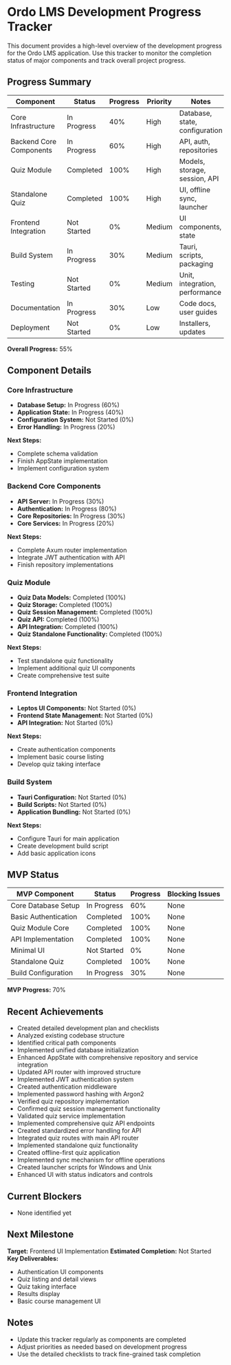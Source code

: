 # Ordo LMS Development Progress Tracker

This document provides a high-level overview of the development progress for the Ordo LMS application. Use this tracker to monitor the completion status of major components and track overall project progress.

## Progress Summary

| Component                    | Status      | Progress | Priority | Notes                           |
|------------------------------|-------------|----------|----------|----------------------------------|
| Core Infrastructure          | In Progress | 40%      | High     | Database, state, configuration  |
| Backend Core Components      | In Progress | 60%      | High     | API, auth, repositories         |
| Quiz Module                  | Completed   | 100%     | High     | Models, storage, session, API   |
| Standalone Quiz              | Completed   | 100%     | High     | UI, offline sync, launcher      |
| Frontend Integration         | Not Started | 0%       | Medium   | UI components, state            |
| Build System                 | In Progress | 30%      | Medium   | Tauri, scripts, packaging       |
| Testing                      | Not Started | 0%       | Medium   | Unit, integration, performance  |
| Documentation                | In Progress | 30%      | Low      | Code docs, user guides          |
| Deployment                   | Not Started | 0%       | Low      | Installers, updates             |

**Overall Progress:** 55%

## Component Details

### Core Infrastructure

- **Database Setup:** In Progress (60%)
- **Application State:** In Progress (40%)
- **Configuration System:** Not Started (0%)
- **Error Handling:** In Progress (20%)

**Next Steps:**
- Complete schema validation
- Finish AppState implementation
- Implement configuration system

### Backend Core Components

- **API Server:** In Progress (30%)
- **Authentication:** In Progress (80%)
- **Core Repositories:** In Progress (30%)
- **Core Services:** In Progress (20%)

**Next Steps:**
- Complete Axum router implementation
- Integrate JWT authentication with API
- Finish repository implementations

### Quiz Module

- **Quiz Data Models:** Completed (100%)
- **Quiz Storage:** Completed (100%)
- **Quiz Session Management:** Completed (100%)
- **Quiz API:** Completed (100%)
- **API Integration:** Completed (100%)
- **Quiz Standalone Functionality:** Completed (100%)

**Next Steps:**
- Test standalone quiz functionality
- Implement additional quiz UI components
- Create comprehensive test suite

### Frontend Integration

- **Leptos UI Components:** Not Started (0%)
- **Frontend State Management:** Not Started (0%)
- **API Integration:** Not Started (0%)

**Next Steps:**
- Create authentication components
- Implement basic course listing
- Develop quiz taking interface

### Build System

- **Tauri Configuration:** Not Started (0%)
- **Build Scripts:** Not Started (0%)
- **Application Bundling:** Not Started (0%)

**Next Steps:**
- Configure Tauri for main application
- Create development build script
- Add basic application icons

## MVP Status

| MVP Component               | Status      | Progress | Blocking Issues                    |
|-----------------------------|-------------|----------|-----------------------------------|
| Core Database Setup         | In Progress | 60%      | None                              |
| Basic Authentication        | Completed   | 100%     | None                              |
| Quiz Module Core            | Completed   | 100%     | None                              |
| API Implementation          | Completed   | 100%     | None                              |
| Minimal UI                  | Not Started | 0%       | None                              |
| Standalone Quiz             | Completed   | 100%     | None                              |
| Build Configuration         | In Progress | 30%      | None                              |

**MVP Progress:** 70%

## Recent Achievements

- Created detailed development plan and checklists
- Analyzed existing codebase structure
- Identified critical path components
- Implemented unified database initialization
- Enhanced AppState with comprehensive repository and service integration
- Updated API router with improved structure
- Implemented JWT authentication system
- Created authentication middleware
- Implemented password hashing with Argon2
- Verified quiz repository implementation
- Confirmed quiz session management functionality
- Validated quiz service implementation
- Implemented comprehensive quiz API endpoints
- Created standardized error handling for API
- Integrated quiz routes with main API router
- Implemented standalone quiz functionality
- Created offline-first quiz application
- Implemented sync mechanism for offline operations
- Created launcher scripts for Windows and Unix
- Enhanced UI with status indicators and controls

## Current Blockers

- None identified yet

## Next Milestone

**Target:** Frontend UI Implementation
**Estimated Completion:** Not Started
**Key Deliverables:**
- Authentication UI components
- Quiz listing and detail views
- Quiz taking interface
- Results display
- Basic course management UI

## Notes

- Update this tracker regularly as components are completed
- Adjust priorities as needed based on development progress
- Use the detailed checklists to track fine-grained task completion
